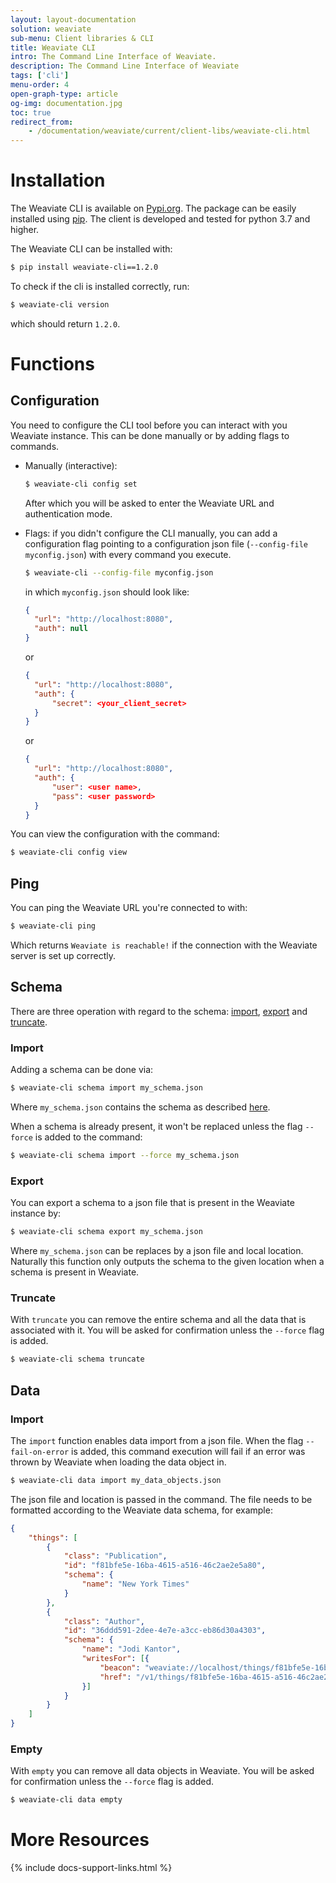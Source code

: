 ```yaml
---
layout: layout-documentation
solution: weaviate
sub-menu: Client libraries & CLI
title: Weaviate CLI
intro: The Command Line Interface of Weaviate.
description: The Command Line Interface of Weaviate
tags: ['cli']
menu-order: 4
open-graph-type: article
og-img: documentation.jpg
toc: true
redirect_from:
    - /documentation/weaviate/current/client-libs/weaviate-cli.html
---
```


# Installation

The Weaviate CLI is available on [Pypi.org](https://pypi.org/project/weaviate-cli/). The package can be easily installed using [pip](https://pypi.org/project/pip/). The client is developed and tested for python 3.7 and higher.

The Weaviate CLI can be installed with:

```sh
$ pip install weaviate-cli==1.2.0
```

To check if the cli is installed correctly, run:

```sh
$ weaviate-cli version
```

which should return `1.2.0`.

# Functions

## Configuration

You need to configure the CLI tool before you can interact with you Weaviate instance. This can be done manually or by adding flags to commands. 
- Manually (interactive): 
  ```sh
  $ weaviate-cli config set
  ```
  After which you will be asked to enter the Weaviate URL and authentication mode.

- Flags: if you didn't configure the CLI manually, you can add a configuration flag pointing to a configuration json file (`--config-file myconfig.json`) with every command you execute.
  
  ```bash
  $ weaviate-cli --config-file myconfig.json
  ```

  in which `myconfig.json` should look like:
  ```json
  {
    "url": "http://localhost:8080",
    "auth": null
  }   
  ```
  or
  ```json
  {
    "url": "http://localhost:8080",
    "auth": {
        "secret": <your_client_secret>
    }
  }   
  ``` 
  or

  ```json
  {
    "url": "http://localhost:8080",
    "auth": {
        "user": <user name>,
        "pass": <user password>
    }
  }   
  ```

You can view the configuration with the command:

```sh
$ weaviate-cli config view
```

## Ping
You can ping the Weaviate URL you're connected to with:
```sh
$ weaviate-cli ping
```

Which returns `Weaviate is reachable!` if the connection with the Weaviate server is set up correctly.


## Schema
There are three operation with regard to the schema: [import](#import), [export](#export) and [truncate](#truncate).

### Import

Adding a schema can be done via:

```sh
$ weaviate-cli schema import my_schema.json
```

Where `my_schema.json` contains the schema as described [here](../how-tos/how-to-create-a-schema.html).

When a schema is already present, it won't be replaced unless the flag `--force` is added to the command:

```sh
$ weaviate-cli schema import --force my_schema.json 
```

### Export
You can export a schema to a json file that is present in the Weaviate instance by:

```sh
$ weaviate-cli schema export my_schema.json
```

Where `my_schema.json` can be replaces by a json file and local location. Naturally this function only outputs the schema to the given location when a schema is present in Weaviate. 

### Truncate

With `truncate` you can remove the entire schema and all the data that is associated with it. You will be asked for confirmation unless the `--force` flag is added.

```sh
$ weaviate-cli schema truncate
```

## Data

### Import
The `import` function enables data import from a json file. When the flag `--fail-on-error` is added, this command execution will fail if an error was thrown by Weaviate when loading the data object in. 

```sh
$ weaviate-cli data import my_data_objects.json
```

The json file and location is passed in the command. The file needs to be formatted according to the Weaviate data schema, for example:

```json
{
    "things": [
        {
            "class": "Publication",
            "id": "f81bfe5e-16ba-4615-a516-46c2ae2e5a80",
            "schema": {
                "name": "New York Times"
            }
        },
        {
            "class": "Author",
            "id": "36ddd591-2dee-4e7e-a3cc-eb86d30a4303",
            "schema": {
                "name": "Jodi Kantor",
                "writesFor": [{
                    "beacon": "weaviate://localhost/things/f81bfe5e-16ba-4615-a516-46c2ae2e5a80",
                    "href": "/v1/things/f81bfe5e-16ba-4615-a516-46c2ae2e5a80"
                }]
            }
        }
    ]
}
```

### Empty
With `empty` you can remove all data objects in Weaviate. You will be asked for confirmation unless the `--force` flag is added.

```sh
$ weaviate-cli data empty
```

# More Resources

{% include docs-support-links.html %}
